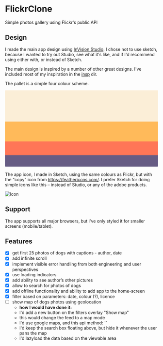 # FlickrClone
Simple photos gallery using Flickr's public API

## Design
I made the main app design using [InVision Studio](https://www.invisionapp.com/studio). I chose not to use sketch, because I wanted to try out Studio, see what it's like, and if I'd recommend using either with, or instead of Sketch.

The main design is inspired by a number of other great designs. I've included most of my inspiration in the [insp](/insp) dir.

The pallet is a simple four colour scheme.

![Palette](/insp/Palette.png)

The app icon, I made in Sketch, using the same colours as Flickr, but with the "copy" icon from https://feathericons.com/. I prefer Sketch for doing simple icons like this – instead of Studio, or any of the adobe products.

![Icon](/assets/icon.png)

## Support
The app supports all major browsers, but I've only styled it for smaller screens (mobile/tablet).

## Features
- [x] get first 25 photos of dogs with captions - author, date
- [x] add infinite scroll
- [x] implement visible error handling from both engineering and user perspectives
- [x] use loading indicators
- [x] add ability to see author’s other pictures
- [x] allow to search for photos of dogs
- [x] add offline functionality and ability to add app to the home-screen
- [x] filter based on parameters: date, colour (?), licence
- [ ] show map of dogs photos using geolocation
    - **how I would have done it:**
    - I'd add a new button on the filters overlay "Show map"
    - this would change the feed to a map mode
    - I'd use google maps, and this api method: ``
    - I'd keep the search box floating above, but hide it whenever the user pans the map
    - I'd lazyload the data based on the viewable area
